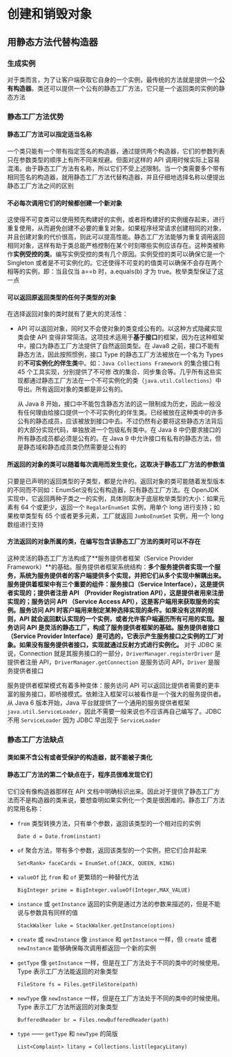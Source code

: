 # 创建和销毁对象

## 用静态方法代替构造器

### 生成实例

对于类而言，为了让客户端获取它自身的一个实例，最传统的方法就是提供一个**公有构造器**。类还可以提供一个公有的静态工厂方法，它只是一个返回类的实例的静态方法

### 静态工厂方法优势

#### 静态工厂方法可以指定适当名称

一个类只能有一个带有指定签名的构造器，通过提供两个构造器，它们的参数列表只在参数类型的顺序上有所不同来规避。但面对这样的 API 调用时候实际上容易混淆。由于静态工厂方法有名称，所以它们不受上述限制。当一个类需要多个带有相同签名的构造器，就用静态工厂方法代替构造器，并且仔细地选择名称以便提出静态工厂方法之间的区别

#### 不必每次调用它们的时候都创建一个新对象

这使得不可变类可以使用预先构建好的实例，或者将构建好的实例缓存起来，进行重复使用，从而避免创建不必要的重复对象。如果程序经常请求创建相同的对象，并且创建对象的代价很高，则此可以提高性能。静态工厂方法能够为重复调用返回相同对象，这样有助于类总能严格控制在某个时刻哪些实例应该存在。这种类被称作**实例受控的类**。编写实例受控的类有几个原因。实例受控的类可以确保它是一个 Singleton 或者是不可实例化的。它还使得不可变的的值类可以确保不会存在两个相等的实例，即：当且仅当 a==b 时，a.equals(b) 才为 true。枚举类型保证了这一点

#### 可以返回原返回类型的任何子类型的对象

在选择返回对象的类时就有了更大的灵活性：

* API 可以返回对象，同时又不会使对象的类变成公有的。以这种方式隐藏实现类会使 API 变得非常简洁。这项技术适用于**基于接口**的框架，因为在这种框架中，接口为静态工厂方法提供了自然返回类型。在 Java8 之前，接口不能有静态方法，因此按照惯例，接口 Type 的静态工厂方法被放在一个名为 Types 的**不可实例化的伴生类**中。如：`Java Collections Framework` 的集合接口有 45 个工具实现，分别提供了不可修 改的集合、同步集合等。几乎所有这些实现都通过静态工厂方法在一个不可实例化的类（`java.util.Collections`）中导出。所有返回对象的类都是非公有的。

  从 Java 8 开始，接口中不能包含静态方法的这一限制成为历史，因此一般没有任何理由给接口提供一个不可实例化的伴生类。已经被放在这种类中的许多公有的静态成员，应该被放到接口中去。不过仍然有必要将这些静态方法背后的大部分实现代码，单独放进一个包级私有类中。在 Java 8 中仍要求接口的所有静态成员都必须是公有的。在 Java 9 中允许接口有私有的静态方法，但是静态域和静态成员类仍然需要是公有的

#### 所返回的对象的类可以随着每次调用而发生变化，这取决于静态工厂方法的参数值

只要是已声明的返回类型的子类型，都是允许的。返回对象的类可能随着发型版本的不同而不同如：EnumSet没有公有构造器，只有静态工厂方法。在 OpenJDK 实现中，它返回两种子类之一的实例，具体则取决于底层枚举类型的大小：如果元素有 64 个或更少，返回一个 `RegalarEnumSet` 实例，用单个 long 进行支持；如果枚举类型有 65 个或者更多元素，工厂就返回 `JumboEnumSet` 实例，用一个 long 数组进行支持

#### 方法返回的对象所属的类，在编写包含该静态工厂方法的类时可以不存在

这种灵活的静态工厂方法构成了**服务提供者框架（Service Provider Framework）**的基础。服务提供者框架系统结构：**多个服务提供者实现一个服务，系统为服务提供者的客户端提供多个实现，并把它们从多个实现中解耦出来。服务提供着框架中有三个重要的组件：服务接口（Service Interface），这是提供者实现的；提供者注册 API （Provider Registration API），这是提供者用来注册实现的；服务访问 API （Service Access API），这是客户端用来获取服务的实例。服务访问 API 时客户端用来制定某种选择实现的条件。如果没有这样的规则，API 就会返回默认实现的一个实例，或者允许客户端遍历所有可用的实现。服务访问 API 是灵活的静态工厂，构成了服务提供者框架的基础。服务提供者接口（Service Provider Interface）是可选的，它表示产生服务接口之实例的工厂对象。如果没有服务提供者接口，实现就通过反射方式进行实例化。** 对于 JDBC 来说，Connection 就是其服务接口的一部分，`DriverManager.registerDriver` 是提供者注册 API，`DriverManager.getConnection` 是服务访问 API，`Driver` 是服务提供者接口

服务提供者框架模式有着多种变体：服务访问 API 可以返回比提供者需要的更丰富的服务接口，即桥接模式。依赖注入框架可以被看作是一个强大的服务提供者。从 Java 6 版本开始，Java 平台就提供了一个通用的服务提供者框架 `java.util.ServiceLoader`，因此不需要一般来说也不应该再自己编写了。JDBC 不用  `ServiceLoader` 因为 JDBC 早出现于 `ServiceLoader`

### 静态工厂方法缺点

#### 类如果不含公有或者受保护的构造器，就不能被子类化

#### 静态工厂方法的第二个缺点在于，程序员很难发现它们

它们没有像构造器那样在 API 文档中明确标识出来。因此对于提供了静态工厂方法而不是构造器的类来说，要想查明如果实例化一个类是很困难的。静态工厂方法的常用名称：

* `from` 类型转换方法，只有单个参数，返回该类型的一个相对应的实例

  `Date d = Date.from(instant)`

* `of` 聚合方法，带有多个参数，返回该类型的一个实例，把它们合并起来

  `Set<Rank> faceCards = EnumSet.of(JACK, QUEEN, KING)`

* `valueOf` 比 `from` 和 `of` 更繁琐的一种替代方法

  `BigInteger prime = BigInteger.valueOf(Integer,MAX_VALUE)`

* `instance` 或 `getInstance` 返回的实例是通过方法的参数来描述的，但是不能说与参数具有同样的值

  `StackWalker luke = StackWalker.getInstance(options)`

* `create` 或 `newInstance` 像 `instance` 和 `getInstance` 一样，但 `create` 或者  `newInstance` 能够确保每次调用都返回一个新的实例

* `getType` 像 `getInstance` 一样，但是在工厂方法处于不同的类中的时候使用。Type 表示工厂方法能返回的对象类型

  `FileStore fs = Files.getFileStore(path)`

* `newType` 像 `newInstance` 一样，但是在工厂方法处于不同的类中的时候使用。Type 表示工厂方法所返回的对象类型

  `BufferedReader br = Files.newBufferedReader(path)`

* `type` —— `getType` 和 `newType` 的简版

  `List<Complaint> litany = Collections.list(legacyLitany)`

  